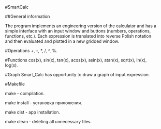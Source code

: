 #SmartCalc

##General information

The program implements an engineering version of the calculator and has a simple
interface with an input window and buttons (numbers, operations, functions, etc.).
Each expression is translated into reverse Polish notation and then evaluated and 
plotted in a new gridded window.

#Operations
+, -, *, /, ^, %.

#Functions
cos(x), sin(x), tan(x), acos(x), asin(x), atan(x), sqrt(x), ln(x), log(x).

#Graph
Smart_Calc has opportunity to draw a graph of input expression.

#Makefile

make - compilation.


make install - установка приложения.


make dist - app installation.


make clean - deleting all unnecessary files.